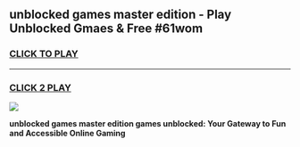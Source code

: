 
## unblocked games master edition - Play Unblocked Gmaes & Free #61wom
<h3>
<a href="https://premium.freeplayer.one?title=unblocked_games_master_edition&ref=03M">CLICK TO PLAY</a></h3>
<hr>

<h3>
<a href="https://premium.freeplayer.one?title=unblocked_games_master_edition&ref=03M">CLICK 2 PLAY</a>
  
</h3>

<a href="https://premium.freeplayer.one?title=unblocked_games_master_edition&ref=03M"><img src="https://clearcache.store/games.png"></a>


**unblocked games master edition games unblocked: Your Gateway to Fun and Accessible Online Gaming**
